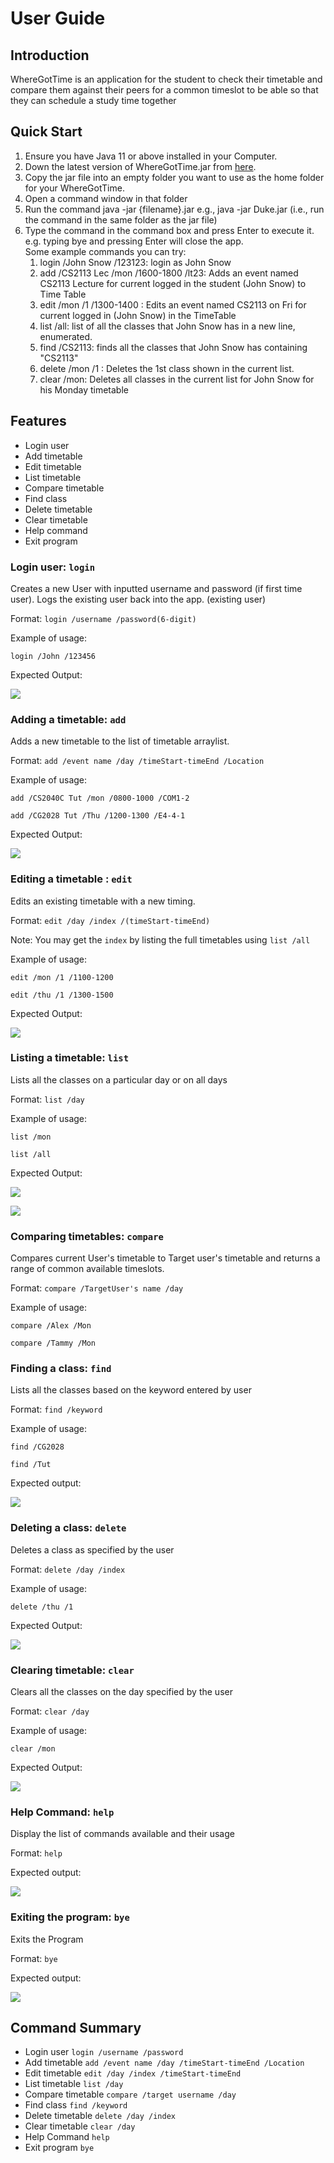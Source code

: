# User Guide

## Introduction

WhereGotTime is an application for the student to check their timetable and compare them against their peers for a common timeslot to be able so that they can schedule a study time together

## Quick Start

1. Ensure you have Java 11 or above installed in your Computer.
1. Down the latest version of  WhereGotTime.jar from [here](https://github.com/AY2021S1-CS2113-T13-3/tp/releases/tag/2.0).
1. Copy the jar file into an empty folder you want to use as the home folder for your WhereGotTime.
1. Open a command window in that folder
1. Run the command java -jar {filename}.jar e.g., java -jar Duke.jar (i.e., run the command in the same folder as the jar file)
1. Type the command in the command box and press Enter to execute it. e.g. typing bye and pressing Enter will close the app.<br/>
Some example commands you can try:
    1. login /John Snow /123123: login as John Snow
    1. add /CS2113 Lec /mon /1600-1800 /lt23: Adds an event named CS2113 Lecture for current logged in the student (John Snow) to Time Table
    1. edit /mon /1 /1300-1400 : Edits an event named CS2113 on Fri for current logged in (John Snow) in the TimeTable
    1. list /all: list of all the classes that John Snow has in a new line, enumerated.
    1. find /CS2113: finds all the classes that John Snow has containing "CS2113"
    1. delete /mon /1 : Deletes the 1st class shown in the current list.
    1. clear /mon: Deletes all classes in the current list for John Snow for his Monday timetable

## Features 
* Login user
* Add timetable
* Edit timetable
* List timetable
* Compare timetable
* Find class
* Delete timetable
* Clear timetable
* Help command
* Exit program

### Login user: `login`
Creates a new User with inputted username and password (if first time user).
Logs the existing user back into the app. (existing user)

Format: `login /username /password(6-digit)`

Example of usage: 

`login /John /123456`

Expected Output:

![](images/Userlogin_EO.PNG)<br/>

### Adding a timetable: `add`
Adds a new timetable to the list of timetable arraylist.

Format: `add /event name /day /timeStart-timeEnd /Location`
  
Example of usage: 

`add /CS2040C Tut /mon /0800-1000 /COM1-2`

`add /CG2028 Tut /Thu /1200-1300 /E4-4-1`

Expected Output:

![](images/expectedoutput.PNG)<br/>

### Editing a timetable : `edit`
Edits an existing timetable with a new timing.

Format: `edit /day /index /(timeStart-timeEnd)`

Note: You may get the `index` by listing the full timetables using `list /all`

Example of usage:

`edit /mon /1 /1100-1200`

`edit /thu /1 /1300-1500`

Expected Output:

![](images/Edit_EO.PNG)<br/>
### Listing a timetable: `list`
Lists all the classes on a particular day or on all days

Format: `list /day`

Example of usage:

`list /mon`

`list /all`

Expected Output:

![](images/list_EO.PNG)<br/>

![](images/list_all_EO.PNG)<br/>

### Comparing timetables: `compare`
Compares current User's timetable to Target user's timetable and returns a range of common available timeslots.

Format: `compare /TargetUser's name /day`
  
Example of usage: 

`compare /Alex /Mon`

`compare /Tammy /Mon`

### Finding a class: `find`
Lists all the classes based on the keyword entered by user

Format: `find /keyword`

Example of usage:

`find /CG2028`

`find /Tut`

Expected output:

![](images/Find_EO.PNG)<br/>

### Deleting a class: `delete`
Deletes a class as specified by the user 

Format: `delete /day /index`

Example of usage:

`delete /thu /1`

Expected Output:

![](images/Delete_EO.PNG)<br/>

### Clearing timetable: `clear`
Clears all the classes on the day specified by the user

Format: `clear /day`

Example of usage:

`clear /mon`

Expected Output:

![](images/clear_EO.PNG)<br/>

### Help Command: `help`
Display the list of commands available and their usage<br/>

Format: `help`

Expected output:

![](images/help_EO.PNG)<br/>

### Exiting the program: `bye`
Exits the Program<br/>

Format: `bye`

Expected output:

![](images/Exit_EO.PNG)<br/>

## Command Summary
* Login user `login /username /password`
* Add timetable `add /event name /day /timeStart-timeEnd /Location`
* Edit timetable `edit /day /index /timeStart-timeEnd`
* List timetable `list /day`
* Compare timetable `compare /target username /day`
* Find class `find /keyword`
* Delete timetable `delete /day /index`
* Clear timetable `clear /day`
* Help Command `help`
* Exit program `bye`
